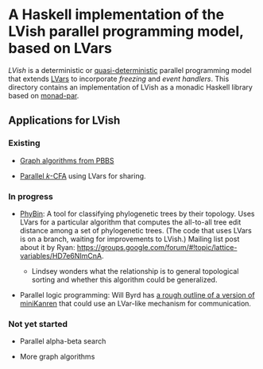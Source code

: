 # A Haskell implementation of the LVish parallel programming model, based on LVars

_LVish_ is a deterministic or [quasi-deterministic] parallel programming model that
extends [LVars] to incorporate _freezing_ and _event handlers_.  This
directory contains an implementation of LVish as a monadic Haskell
library based on [monad-par].

[quasi-deterministic]: http://www.cs.indiana.edu/~lkuper/papers/2013-lvish-draft.pdf
[LVars]: https://www.cs.indiana.edu/~lkuper/papers/lvars-fhpc13.pdf
[monad-par]: http://hackage.haskell.org/package/monad-par

## Applications for LVish

### Existing

  * [Graph algorithms from PBBS](https://github.com/iu-parfunc/lvars/tree/master/pbbs-haskell/benchmarks/graphs)

  * [Parallel _k_-CFA](https://github.com/iu-parfunc/lvars/blob/master/apps/cfa) using LVars for sharing.
  
### In progress

  * [PhyBin](https://github.com/rrnewton/PhyBin): A tool for
    classifying phylogenetic trees by their topology.  Uses LVars for
    a particular algorithm that computes the all-to-all tree edit
    distance among a set of phylogenetic trees.  (The code that uses
    LVars is on a branch, waiting for improvements to LVish.)  Mailing
    list post about it by Ryan:
    https://groups.google.com/forum/#!topic/lattice-variables/HD7e6NImCnA.

    * Lindsey wonders what the relationship is to general topological
      sorting and whether this algorithm could be generalized.
	  
  * Parallel logic programming: Will Byrd has
    [a rough outline of a version of miniKanren](https://github.com/webyrd/latticeKanren)
    that could use an LVar-like mechanism for communication.
	
### Not yet started

  * Parallel alpha-beta search
  
  * More graph algorithms


